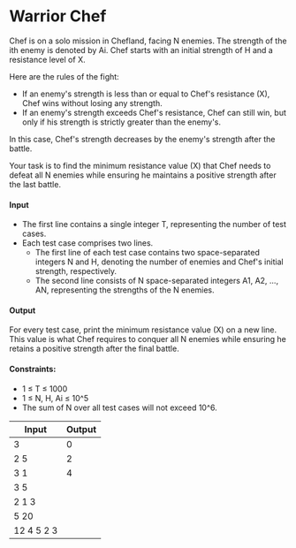 # Warrior Chef

Chef is on a solo mission in Chefland, facing N enemies. The strength of the ith enemy is denoted by Ai.
Chef starts with an initial strength of H and a resistance level of X.

Here are the rules of the fight:

* If an enemy's strength is less than or equal to Chef's resistance (X), Chef wins without losing any strength.
* If an enemy's strength exceeds Chef's resistance, Chef can still win, but only if his strength is strictly greater than the enemy's.

In this case, Chef's strength decreases by the enemy's strength after the battle.

Your task is to find the minimum resistance value (X) that Chef needs to defeat all N enemies while ensuring he maintains a positive strength after the last battle.


#### Input

* The first line contains a single integer T, representing the number of test cases.
* Each test case comprises two lines.
    * The first line of each test case contains two space-separated integers N and H, denoting the number of enemies and Chef's initial strength, respectively.
    * The second line consists of N space-separated integers A1, A2, ..., AN, representing the strengths of the N enemies.

#### Output

For every test case, print the minimum resistance value (X) on a new line. This value is what Chef requires to conquer all N enemies while ensuring he retains a positive strength after the final battle.

#### Constraints:

* 1 ≤ T ≤ 1000
* 1 ≤ N, H, Ai ≤ 10^5
* The sum of N over all test cases will not exceed 10^6.


 |  Input  |  Output  |
 | ------- | -------- |
 |   3     |  0 |
 |   2 5   |  2 |
 |   3 1   |  4 |
 |   3 5   |    |
 |   2 1 3 |    |
 |   5 20  |    |
 |   12 4 5 2 3 |  |